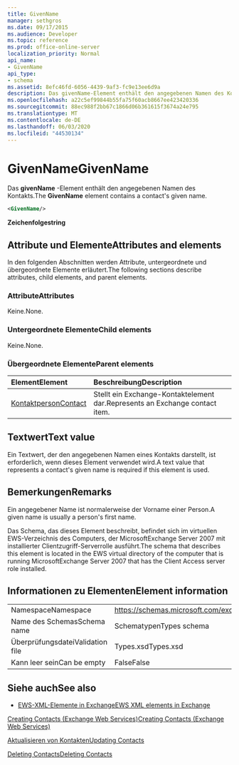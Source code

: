 ```yaml
---
title: GivenName
manager: sethgros
ms.date: 09/17/2015
ms.audience: Developer
ms.topic: reference
ms.prod: office-online-server
localization_priority: Normal
api_name:
- GivenName
api_type:
- schema
ms.assetid: 8efc46fd-6056-4439-9af3-fc9e13ee6d9a
description: Das givenName-Element enthält den angegebenen Namen des Kontakts.
ms.openlocfilehash: a22c5ef99844b55fa75f60acb8667ee423420336
ms.sourcegitcommit: 88ec988f2bb67c1866d06b361615f3674a24e795
ms.translationtype: MT
ms.contentlocale: de-DE
ms.lasthandoff: 06/03/2020
ms.locfileid: "44530134"
---
```

# <a name="givenname"></a><span data-ttu-id="341ba-103">GivenName</span><span class="sxs-lookup"><span data-stu-id="341ba-103">GivenName</span></span>

<span data-ttu-id="341ba-104">Das **givenName** -Element enthält den angegebenen Namen des Kontakts.</span><span class="sxs-lookup"><span data-stu-id="341ba-104">The **GivenName** element contains a contact's given name.</span></span> 
  
```xml
<GivenName/>
```

 <span data-ttu-id="341ba-105">**Zeichenfolge**</span><span class="sxs-lookup"><span data-stu-id="341ba-105">**string**</span></span>
## <a name="attributes-and-elements"></a><span data-ttu-id="341ba-106">Attribute und Elemente</span><span class="sxs-lookup"><span data-stu-id="341ba-106">Attributes and elements</span></span>

<span data-ttu-id="341ba-107">In den folgenden Abschnitten werden Attribute, untergeordnete und übergeordnete Elemente erläutert.</span><span class="sxs-lookup"><span data-stu-id="341ba-107">The following sections describe attributes, child elements, and parent elements.</span></span>
  
### <a name="attributes"></a><span data-ttu-id="341ba-108">Attribute</span><span class="sxs-lookup"><span data-stu-id="341ba-108">Attributes</span></span>

<span data-ttu-id="341ba-109">Keine.</span><span class="sxs-lookup"><span data-stu-id="341ba-109">None.</span></span>
  
### <a name="child-elements"></a><span data-ttu-id="341ba-110">Untergeordnete Elemente</span><span class="sxs-lookup"><span data-stu-id="341ba-110">Child elements</span></span>

<span data-ttu-id="341ba-111">Keine.</span><span class="sxs-lookup"><span data-stu-id="341ba-111">None.</span></span>
  
### <a name="parent-elements"></a><span data-ttu-id="341ba-112">Übergeordnete Elemente</span><span class="sxs-lookup"><span data-stu-id="341ba-112">Parent elements</span></span>

|<span data-ttu-id="341ba-113">**Element**</span><span class="sxs-lookup"><span data-stu-id="341ba-113">**Element**</span></span>|<span data-ttu-id="341ba-114">**Beschreibung**</span><span class="sxs-lookup"><span data-stu-id="341ba-114">**Description**</span></span>|
|:-----|:-----|
|[<span data-ttu-id="341ba-115">Kontaktperson</span><span class="sxs-lookup"><span data-stu-id="341ba-115">Contact</span></span>](contact.md) <br/> |<span data-ttu-id="341ba-116">Stellt ein Exchange-Kontaktelement dar.</span><span class="sxs-lookup"><span data-stu-id="341ba-116">Represents an Exchange contact item.</span></span>  <br/> |
   
## <a name="text-value"></a><span data-ttu-id="341ba-117">Textwert</span><span class="sxs-lookup"><span data-stu-id="341ba-117">Text value</span></span>

<span data-ttu-id="341ba-118">Ein Textwert, der den angegebenen Namen eines Kontakts darstellt, ist erforderlich, wenn dieses Element verwendet wird.</span><span class="sxs-lookup"><span data-stu-id="341ba-118">A text value that represents a contact's given name is required if this element is used.</span></span>
  
## <a name="remarks"></a><span data-ttu-id="341ba-119">Bemerkungen</span><span class="sxs-lookup"><span data-stu-id="341ba-119">Remarks</span></span>

<span data-ttu-id="341ba-120">Ein angegebener Name ist normalerweise der Vorname einer Person.</span><span class="sxs-lookup"><span data-stu-id="341ba-120">A given name is usually a person's first name.</span></span>
  
<span data-ttu-id="341ba-121">Das Schema, das dieses Element beschreibt, befindet sich im virtuellen EWS-Verzeichnis des Computers, der MicrosoftExchange Server 2007 mit installierter Clientzugriff-Serverrolle ausführt.</span><span class="sxs-lookup"><span data-stu-id="341ba-121">The schema that describes this element is located in the EWS virtual directory of the computer that is running MicrosoftExchange Server 2007 that has the Client Access server role installed.</span></span>
  
## <a name="element-information"></a><span data-ttu-id="341ba-122">Informationen zu Elementen</span><span class="sxs-lookup"><span data-stu-id="341ba-122">Element information</span></span>

|||
|:-----|:-----|
|<span data-ttu-id="341ba-123">Namespace</span><span class="sxs-lookup"><span data-stu-id="341ba-123">Namespace</span></span>  <br/> |https://schemas.microsoft.com/exchange/services/2006/types  <br/> |
|<span data-ttu-id="341ba-124">Name des Schemas</span><span class="sxs-lookup"><span data-stu-id="341ba-124">Schema name</span></span>  <br/> |<span data-ttu-id="341ba-125">Schematypen</span><span class="sxs-lookup"><span data-stu-id="341ba-125">Types schema</span></span>  <br/> |
|<span data-ttu-id="341ba-126">Überprüfungsdatei</span><span class="sxs-lookup"><span data-stu-id="341ba-126">Validation file</span></span>  <br/> |<span data-ttu-id="341ba-127">Types.xsd</span><span class="sxs-lookup"><span data-stu-id="341ba-127">Types.xsd</span></span>  <br/> |
|<span data-ttu-id="341ba-128">Kann leer sein</span><span class="sxs-lookup"><span data-stu-id="341ba-128">Can be empty</span></span>  <br/> |<span data-ttu-id="341ba-129">False</span><span class="sxs-lookup"><span data-stu-id="341ba-129">False</span></span>  <br/> |
   
## <a name="see-also"></a><span data-ttu-id="341ba-130">Siehe auch</span><span class="sxs-lookup"><span data-stu-id="341ba-130">See also</span></span>



- [<span data-ttu-id="341ba-131">EWS-XML-Elemente in Exchange</span><span class="sxs-lookup"><span data-stu-id="341ba-131">EWS XML elements in Exchange</span></span>](ews-xml-elements-in-exchange.md)


[<span data-ttu-id="341ba-132">Creating Contacts (Exchange Web Services)</span><span class="sxs-lookup"><span data-stu-id="341ba-132">Creating Contacts (Exchange Web Services)</span></span>](https://msdn.microsoft.com/library/4845917e-70d1-481c-bbd7-011ec6571789%28Office.15%29.aspx)
  
[<span data-ttu-id="341ba-133">Aktualisieren von Kontakten</span><span class="sxs-lookup"><span data-stu-id="341ba-133">Updating Contacts</span></span>](https://msdn.microsoft.com/library/9a865953-b94a-4229-b632-2dee433314be%28Office.15%29.aspx)
  
[<span data-ttu-id="341ba-134">Deleting Contacts</span><span class="sxs-lookup"><span data-stu-id="341ba-134">Deleting Contacts</span></span>](https://msdn.microsoft.com/library/fcc3dc84-cd3e-455e-a1a7-ae6921c9b588%28Office.15%29.aspx)

